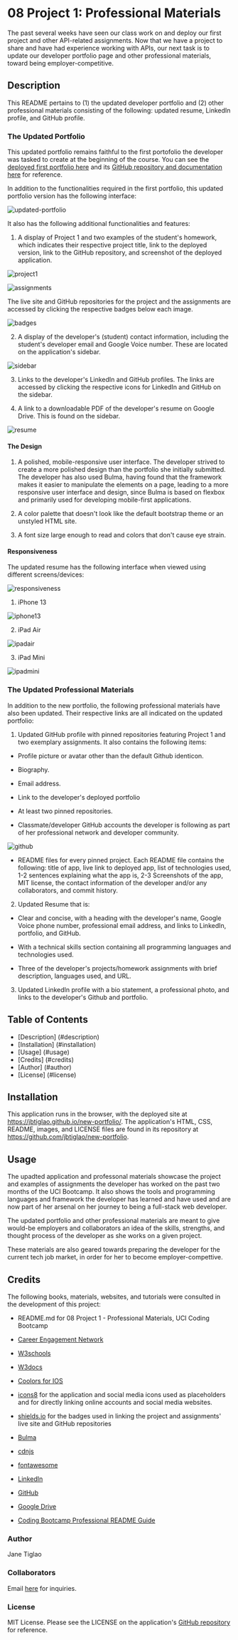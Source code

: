 # 08 Project 1: Professional Materials

The past several weeks have seen our class work on and deploy our first project and other API-related assignments. Now that we have a project to share and have had experience working with APIs, our next task is to update our developer portfolio page and other professional materials, toward being employer-competitive.

## Description

This README pertains to (1) the updated developer portfolio and (2) other professional materials consisting of the following: updated resume, LinkedIn profile, and GitHub profile.

### The Updated Portfolio
This updated portfolio remains faithful to the first portofolio the developer was tasked to create at the beginning of the course. You can see the [deployed first portfolio here](https://jbtiglao.github.io/portfolio/) and its [GitHub repository and documentation here](https://github.com/jbtiglao/portfolio) for reference.

In addition to the functionalities required in the first portfolio, this updated portfolio version has the following interface:

![updated-portfolio](/assets/images/pic1_interface.png)

It also has the following additional functionalities and features:

1. A display of Project 1 and two examples of the student's homework, which indicates their respective project title, link to the deployed version, link to the GitHub repository, and screenshot of the deployed application. 

![project1](/assets/images/pic2_project.png)

![assignments](/assets/images/pic3_assignments.png)

The live site and GitHub repositories for the project and the assignments are accessed by clicking the respective badges below each image. 

![badges](/assets/images/pic4_badges.png)

2. A display of the developer's (student) contact information, including the student's developer email and Google Voice number. These are located on the application's sidebar.

![sidebar](/assets/images/pic5_sidebar.png)

3. Links to the developer's LinkedIn and GitHub profiles. The links are accessed by clicking the respective icons for LinkedIn and GitHub on the sidebar.

4. A link to a downloadable PDF of the developer's resume on Google Drive. This is found on the sidebar.

![resume](/assets/images/pic6_resumelink.png)

#### The Design

1. A polished, mobile-responsive user interface. The developer strived to create a more polished design than the portfolio she initially submitted. The developer has also used Bulma, having found that the framework makes it easier to manipulate the elements on a page, leading to a more responsive user interface and design, since Bulma is based on flexbox and primarily used for developing mobile-first applications.

2. A color palette that doesn't look like the default bootstrap theme or an unstyled HTML site.

3. A font size large enough to read and colors that don't cause eye strain.


#### Responsiveness

The updated resume has the following interface when viewed using different screens/devices:

![responsiveness](/assets/images/pic8_responsiveness.png)

1. iPhone 13

![iphone13](/assets/images/pic9_iphone.png)


2. iPad Air

![ipadair](/assets/images/pic10_ipadair.png)


3. iPad Mini

![ipadmini](/assets/images/pic11_ipadmini.png)


### The Updated Professional Materials

In addition to the new portfolio, the following professional materials have also been updated. Their respective links are all indicated on the updated portfolio:

1. Updated GitHub profile with pinned repositories featuring Project 1 and two exemplary assignments. It also contains the following items: 

*	Profile picture or avatar other than the default Github identicon. 

*	Biography.

* 	Email address. 

*	Link to the developer's deployed portfolio

*	At least two pinned repositories.

*	Classmate/developer GitHub accounts the developer is following as part of her professional network and developer community. 

![github](/assets/images/pic7_github.png)

*	README files for every pinned project. Each README file contains the following: title of app, live link to deployed app, list of technologies used, 1-2 sentences explaining what the app is, 2-3 Screenshots of the app, MIT license, the contact information of the developer and/or any collaborators, and commit history.

2. Updated Resume that is:
*	Clear and concise, with a heading with the developer's name, Google Voice phone number, professional email address, and links to LinkedIn, portfolio, and GitHub. 

*	With a technical skills section containing all programming languages and technologies used.

*	Three of the developer's projects/homework assignments with brief description, languages used, and URL.


3. Updated LinkedIn profile with a bio statement, a professional photo, and links to the developer's Github and portfolio.

## Table of Contents

- [Description] (#description)
- [Installation] (#installation)
- [Usage] (#usage)
- [Credits] (#credits)
- [Author] (#author)
- [License] (#license)


## Installation

This application runs in the browser, with the deployed site at  https://jbtiglao.github.io/new-portfolio/. The application's HTML, CSS, README, images, and LICENSE files are found in its repository at https://github.com/jbtiglao/new-portfolio. 

## Usage

The upadted application and professonal materials showcase the project and examples of assignments the developer has worked on the past two months of the UCI Bootcamp. It also shows the tools and programming languages and framework the developer has learned and have used and are now part of her arsenal on her journey to being a full-stack web developer.

The updated portfolio and other professional materials are meant to give would-be employers and collaborators an idea of the skills, strengths, and thought process of the developer as she works on a given project.

These materials are also geared towards preparing the developer for the current tech job market, in order for her to become employer-compettive. 

## Credits

The following books, materials, websites, and tutorials were consulted in the development of this project:

- README.md for 08 Project 1 - Professional Materials, UCI Coding Bootcamp 

- [Career Engagement Network](https://careernetwork.2u.com/)

- [W3schools](https://www.w3schools.com)

- [W3docs](https://www.w3docs.com)

- [Coolors for IOS](https://www.coolors.co)

- [icons8](https://icons8.com/) for the application and social media icons used as placeholders and for directly linking online accounts and social media websites.

- [shields.io](https://shields.io/) for the badges used in linking the project and assignments' live site and GitHub repositories

- [Bulma](https://bulma.io/)

- [cdnjs](https://cdnjs.com)

- [fontawesome](https://fontawesome.com/)

- [LinkedIn](https://www.linkedin.com)

- [GitHub](https://www.github.com)

- [Google Drive](https://www.drive.google.com)

- [Coding Bootcamp Professional README Guide](httpss://coding-boot-camp.github.io/full-stack/github/professional-readme-guide)

### Author
Jane Tiglao

### Collaborators
Email [here](janeytiglao@gmail.com) for inquiries. 

### License
MIT License. Please see the LICENSE on the application's [GitHub repository](https://github.com/jbtiglao/new-portfolio) for reference. 

